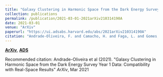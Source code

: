 ```yaml
---
title: "Galaxy Clustering in Harmonic Space from the Dark Energy Survey Year 1 Data: Compatibility with Real-Space Results"
collection: publications
permalink: /publication/2021-03-01-2021arXiv210314190A
date: 2021-03-01
venue: "ArXiv"
paperurl: "https://ui.adsabs.harvard.edu/abs/2021arXiv210314190A"
citation: "Andrade-Oliveira, F. and Camacho, H. and Faga, L. and Gomes, R. and Rosenfeld, R. and Troja, A. and Alves, O. and Doux, C. and Elvin-Poole, J. and Fang, X. and Kokron, N. and Lima, M. and Miranda, V. and Pandey, S. and Porredon, A. and Sanchez, J. and Aguena, M. and Allam, S. and Annis, J. and Avila, S. and Bertin, E. and Brooks, D. and Burke, D.~L. and Carrasco Kind, M. and Carretero, J. and Cawthon, R. and Chang, C. and Choi, A. and Costanzi, M. and Crocce, M. and da Costa, L.~N. and Pereira, M.~E.~S. and Desai, S. and Diehl, H.~T. and Doel, P. and Drlica-Wagner, A. and Everett, S. and Evrard, A.~E. and Ferrero, I. and Frieman, J. and Garc'ia-Bellido, J. and Gaztanaga, E. and Gerdes, D.~W. and Gruen, D. and Gruendl, R.~A. and Hinton, S.~R. and Hollowood, D.~L. and Jain, B. and James, D.~J. and Kuropatkin, N. and Lahav, O. and MacCrann, N. and Maia, M.~A.~G. and Melchior, P. and Menanteau, F. and Miquel, R. and Morgan, R. and Myles, J. and Ogando, R.~L.~C. and Palmese, A. and Paz-Chinch'on, F. and Plazas Malag'on, A.~A. and Rodriguez-Monroy, M. and Sanchez, E. and Scarpine, V. and Serrano, S. and Sevilla-Noarbe, I. and Smith, M. and Soares-Santos, M. and Suchyta, E. and Tarle, G. and To, C. and the DES Collaboration. &quot;Galaxy Clustering in Harmonic Space from the Dark Energy Survey Year 1 Data: Compatibility with Real-Space Results.&quot; <i>ArXiv</i>, Mar 2021"
---
```


[**ArXiv**](https://arxiv.org/abs/2103.14190), [**ADS**](https://ui.adsabs.harvard.edu/abs/2021arXiv210314190A)

Recommended citation: Andrade-Oliveira et al (2021). "Galaxy Clustering in Harmonic Space from the Dark Energy Survey Year 1 Data: Compatibility with Real-Space Results" <i>ArXiv</i>, Mar 2021
